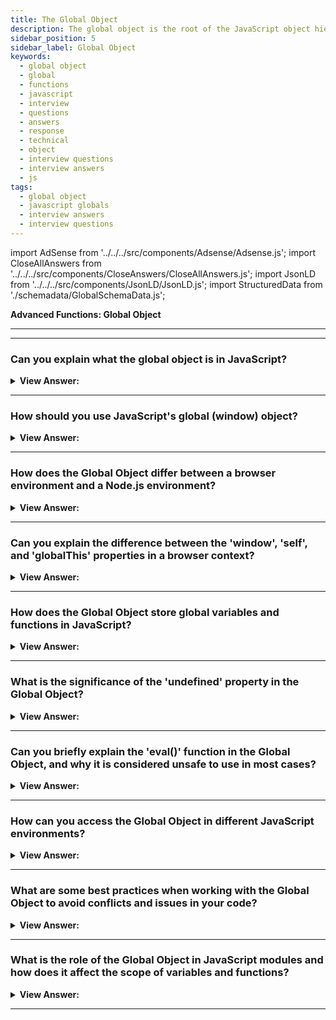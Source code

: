 ```yaml
---
title: The Global Object
description: The global object is the root of the JavaScript object hierarchy.
sidebar_position: 5
sidebar_label: Global Object
keywords:
  - global object
  - global
  - functions
  - javascript
  - interview
  - questions
  - answers
  - response
  - technical
  - object
  - interview questions
  - interview answers
  - js
tags:
  - global object
  - javascript globals
  - interview answers
  - interview questions
---
```


import AdSense from '../../../src/components/Adsense/Adsense.js';
import CloseAllAnswers from '../../../src/components/CloseAnswers/CloseAllAnswers.js';
import JsonLD from '../../../src/components/JsonLD/JsonLD.js';
import StructuredData from './schemadata/GlobalSchemaData.js';

<JsonLD data={StructuredData} />

<head>
  <title>The Global Object | JavaScript Frontend Phone Interview - QA</title>
</head>

**Advanced Functions: Global Object**

---

<AdSense />

---

<CloseAllAnswers />

### Can you explain what the global object is in JavaScript?

<details>
  <summary><strong>View Answer:</strong></summary>
  <div>
  <div><strong>Interview Response:</strong> The global object in JavaScript is a top-level container for global variables, functions, and objects. It's automatically created and accessible throughout the entire code, with 'window' in browsers and 'global' in Node.js.
</div><br />
  <div><strong className="codeExample">Code Example:</strong><br /><br />

  <div></div>

```js
console.log('Hello');
// is the same as
window.console.log('Hello');

var foo = 'foobar';
foo === window.foo; // Returns: true

function greeting() {
  console.log('Hi!');
}

window.greeting(); // It is the same as the normal invoking: greeting();

// The global function greeting was stored in the window object, like this:
greeting: function greeting() {
  console.log('Hi!');
}
```

---

:::note
(In Node.js, this is not the case.) The global object's interface depends on the execution context in which the script is running.
:::

  </div>
  </div>
</details>

---

### How should you use JavaScript's global (window) object?

<details>
  <summary><strong>View Answer:</strong></summary>
  <div>
   <div><strong>Interview Response:</strong> You should use JavaScript's global (window) object sparingly by avoiding the creation of global variables and functions, which can cause naming conflicts and make code harder to maintain. Instead, utilize local scope, closures, and JavaScript modules to organize and separate code.
  </div><br />
   <div><strong>Technical Response:</strong> It is typically discouraged to use global variables, which gets kept to a minimum. The code design in which a function receives "input" variables and generates a specific "result" is more straightforward, less prone to mistakes, and simpler to verify than the code design in which external or global variables get used. The global object gets used to test for support of contemporary language features. This approach is typical in Polyfills to guarantee that user interaction results in an equitable response.
  </div><br />
  <div><strong className="codeExample">Code Example:</strong><br /><br />

  <div></div>

```js
if (!window.Promise) {
  console.log("Your browser is really old!");
}

if (!window.Promise) {
  window.Promise = ... // custom implementation of the modern language feature
}
```

  </div>
  </div>
</details>

---

### How does the Global Object differ between a browser environment and a Node.js environment?

<details>
  <summary><strong>View Answer:</strong></summary>
  <div>
  <div><strong>Interview Response:</strong> In a browser, the Global Object is window, whereas in Node.js, it's global. The properties and methods differ accordingly; e.g., window.alert() in browsers, global.require() in Node.js
  </div><br />
  <div><strong className="codeExample">Code Example:</strong><br /><br />

  <div></div>

Here are examples to show how the global object is used in both environments:

**1. Browser environment:**

```javascript
console.log(window); // Outputs the window object and its properties
window.setTimeout(() => console.log('Browser timer'), 1000); // Sets a timer
```

**2. Node.js environment:**

```javascript
console.log(global); // Outputs the global object and its properties
global.setTimeout(() => console.log('Node.js timer'), 1000); // Sets a timer
```

---

:::note
Please note that `setTimeout` function can be called directly without referencing the global object in both environments.
:::

  </div>
  </div>
</details>

---

### Can you explain the difference between the 'window', 'self', and 'globalThis' properties in a browser context?

<details>
  <summary><strong>View Answer:</strong></summary>
  <div>
  <div><strong>Interview Response:</strong> In a browser context, 'window' represents the global object for web pages, 'self' refers to the current context (Window or Worker), and 'globalThis' unifies global objects across different environments, ensuring compatibility.
  </div><br />
  <div><strong className="codeExample">Code Example:</strong><br /><br />

  <div></div>

```js
console.log(window === self); // Outputs: true
console.log(self === globalThis); // Outputs: true
console.log(window === globalThis); // Outputs: true

window.myVariable = 'Hello, JavaScript!';
console.log(self.myVariable); // Outputs: 'Hello, JavaScript!'
console.log(globalThis.myVariable); // Outputs: 'Hello, JavaScript!'
```

In this example, all three properties - `window`, `self`, and `globalThis` - refer to the same global object, so they're equal and have access to the same variables.

  </div>
  </div>
</details>

---

### How does the Global Object store global variables and functions in JavaScript?

<details>
  <summary><strong>View Answer:</strong></summary>
  <div>
  <div><strong>Interview Response:</strong> The Global Object stores global variables and functions as its properties, making them accessible throughout the entire JavaScript program, regardless of the current scope or context.
  </div><br />
  <div><strong className="codeExample">Code Example:</strong><br /><br />

  <div></div>

Here's an example to illustrate how the Global Object stores global variables and functions:

```javascript
// Declare a global variable
var globalVar = "Hello, World!";

// Declare a global function
function globalFunc() {
  console.log("This is a global function.");
}

// Accessing global variable and function via the global object (window in a browser context)
console.log(window.globalVar); // Outputs: "Hello, World!"
window.globalFunc(); // Outputs: "This is a global function."
```

In this code, `globalVar` and `globalFunc` are declared at the top-level, outside of any functions, so they become properties of the Global Object. In a browser environment, the Global Object is `window`, so we can access these variables and functions as properties of `window`.

  </div>
  </div>
</details>

---

### What is the significance of the 'undefined' property in the Global Object?

<details>
  <summary><strong>View Answer:</strong></summary>
  <div>
  <div><strong>Interview Response:</strong> The 'undefined' property in the Global Object represents the primitive value 'undefined', used to indicate uninitialized variables, missing parameters, or non-existent properties, helping to distinguish them from actual values.
  </div><br />
  <div><strong className="codeExample">Code Example:</strong><br /><br />

  <div></div>

Here's an example showing the usage of `undefined`:

```javascript
var myVariable;

console.log(myVariable); // Outputs: undefined
console.log(myVariable === window.undefined); // Outputs: true
```

In this example, `myVariable` is declared but not assigned a value, so its value is `undefined`. The comparison `myVariable === window.undefined` is used to check if a variable has been assigned a value or not.

  </div>
  </div>
</details>

---

### Can you briefly explain the 'eval()' function in the Global Object, and why it is considered unsafe to use in most cases?

<details>
  <summary><strong>View Answer:</strong></summary>
  <div>
  <div><strong>Interview Response:</strong> The 'eval()' function in the Global Object executes a string of code as JavaScript. It is considered unsafe as it can execute arbitrary code and cause security vulnerabilities, such as cross-site scripting (XSS) attacks.
  </div><br />
  <div><strong className="codeExample">Code Example:</strong><br /><br />

  <div></div>

Here's a simple example of using `eval()`, along with an example of why it's potentially dangerous:

```javascript
// Safe use of eval
var x = 1;
var y = 2;
var result = eval('x + y');
console.log(result); // Outputs: 3

// Unsafe use of eval
var userProvidedData = "'; alert('This is a malicious script!'); var ignoredData='";
eval('var dataFromServer = \'' + userProvidedData + '\'');
```

In the second example, a malicious user could inject a script into `userProvidedData`. When `eval()` executes, it interprets the injected script as code and runs it, which could lead to potential security breaches.

  </div>
  </div>
</details>

---

### How can you access the Global Object in different JavaScript environments?

<details>
  <summary><strong>View Answer:</strong></summary>
  <div>
  <div><strong>Interview Response:</strong> In a browser environment, the Global Object is accessed using 'window' or 'self', while in Node.js it is accessed using 'global'. The 'globalThis' property can be used in both.
  </div><br />
  <div><strong className="codeExample">Code Example:</strong><br /><br />

  <div></div>

Here are examples showing how to access the Global Object in different environments:

**1. In a browser environment:**

```javascript
console.log(window); // Outputs the window object and its properties
```

**2. In Node.js environment:**

```javascript
console.log(global); // Outputs the global object and its properties
```

**3. In any environment:**

```javascript
console.log(globalThis); // Outputs the global object and its properties
```

Each of these examples logs the Global Object and its properties to the console, demonstrating how to access the Global Object in different JavaScript environments.

  </div>
  </div>
</details>

---

### What are some best practices when working with the Global Object to avoid conflicts and issues in your code?

<details>
  <summary><strong>View Answer:</strong></summary>
  <div>
  <div><strong>Interview Response:</strong> Best practices to avoid issues with the Global Object include avoiding the creation of global variables and functions, using local scope and closures, leveraging JavaScript modules, and accessing built-in methods when necessary. Also, consider using a linter or strict mode.
  </div><br />
  <div><strong className="codeExample">Code Example:</strong><br /><br />

  <div></div>

Here are examples demonstrating good practices.

**1. Using Local Scope:**

```javascript
function exampleFunction() {
  var localVariable = "I'm local!";
  console.log(localVariable); // Outputs: "I'm local!"
}

exampleFunction();
console.log(window.localVariable); // Outputs: undefined
```

**2. Using 'strict mode':**

```javascript
"use strict";

accidentalGlobal = "This will throw an error"; // Outputs: Uncaught ReferenceError: accidentalGlobal is not defined
```

**3. Using Modules (In Node.js):**

```javascript
// myModule.js
var moduleVariable = "I'm in a module!";
exports.moduleVariable = moduleVariable;

// app.js
var myModule = require('./myModule');
console.log(myModule.moduleVariable); // Outputs: "I'm in a module!"
```

The first example keeps variables out of the global scope. The second prevents accidental globals in 'strict mode'. The third uses modules to encapsulate code.

  </div>
  </div>
</details>

---

### What is the role of the Global Object in JavaScript modules and how does it affect the scope of variables and functions?

<details>
  <summary><strong>View Answer:</strong></summary>
  <div>
  <div><strong>Interview Response:</strong> In JavaScript's module system, each module has its own scope, and variables and functions are not automatically added to the Global Object. This improves code organization and reduces naming conflicts. Modules can expose their functionality using exports.
  </div><br />
  <div><strong className="codeExample">Code Example:</strong><br /><br />

  <div></div>

**Module A (moduleA.js)**

```javascript
let moduleVariable = "Module A variable";

function moduleFunction() {
  console.log("Module A function");
}

export { moduleVariable, moduleFunction };
```

**Module B (moduleB.js)**

```javascript
import { moduleVariable, moduleFunction } from './moduleA.js';

console.log(moduleVariable); // Outputs: "Module A variable"
moduleFunction(); // Outputs: "Module A function"
```

**Accessing moduleA's content from Global Object (browser console)**

```javascript
console.log(window.moduleVariable); // Outputs: undefined
console.log(window.moduleFunction); // Outputs: undefined
```

In this example, `moduleVariable` and `moduleFunction` are only accessible within module A unless they are exported. Even after being exported, they aren't added to the Global Object and are only accessible in modules they are explicitly imported into.

  </div>
  </div>
</details>

---
